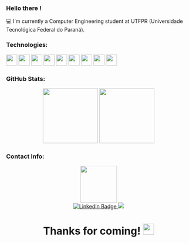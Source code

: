 ### Hello there !

 💻 I'm currently a Computer Engineering student at UTFPR (Universidade Tecnológica Federal do Paraná).

### Technologies:

<img height="30" width="30" src="https://cdn.jsdelivr.net/gh/devicons/devicon/icons/c/c-original.svg" /> <img height="30" width="30" src="https://cdn.jsdelivr.net/gh/devicons/devicon/icons/python/python-original.svg" /> 
<img height="30" width="30" src="https://cdn.jsdelivr.net/gh/devicons/devicon/icons/java/java-original.svg" />
<img height="30" width="30" src="https://cdn.jsdelivr.net/gh/devicons/devicon/icons/arduino/arduino-original.svg" />
<img height="30" width="30" src="https://cdn.jsdelivr.net/gh/devicons/devicon/icons/vscode/vscode-original.svg" />
<img height="30" width="30" src="https://cdn.jsdelivr.net/gh/devicons/devicon/icons/kotlin/kotlin-original.svg" />
<img height="30" width="30" src="https://cdn.jsdelivr.net/gh/devicons/devicon/icons/javascript/javascript-original.svg" />
<img height="30" width="30" src="https://cdn.jsdelivr.net/gh/devicons/devicon/icons/html5/html5-original.svg" />
<img height="30" width="30" src="https://cdn.jsdelivr.net/gh/devicons/devicon/icons/css3/css3-original.svg" />

### GitHub Stats:

<div align="center" justify-items="space-between">
  <img src="https://github-readme-stats.vercel.app/api?username=Carweni&rank_icon=github&theme=react&include_all_commits=true&count_private=true" height="150em" />    
  <img src="https://github-readme-stats.vercel.app/api/top-langs/?username=Carweni&layout=compact&theme=react" height="150em" />
</div>

### Contact Info:
<div id="header" align="center">
  <img src = "https://media.giphy.com/media/HzPtbOKyBoBFsK4hyc/giphy.gif" width="100"/>
</div>

<div id="badges" align = "center">
  <a href="https://www.linkedin.com/in/caroline-morelli-da-silveira-2b4979235/">
    <img src="https://img.shields.io/badge/LinkedIn-blue?style=for-the-badge&logo=linkedin&logoColor=white" alt="LinkedIn Badge"/>
  </a>
  <a href = "mailto:caroline_ms2004@hotmail.com">
    <img src="https://img.shields.io/badge/-Email-D14836?style=for-the-badge&logo=gmail&logoColor=white" target="_blank">
  </a>
</div>

<div id="counter" align="center">
  <img src="https://komarev.com/ghpvc/?username=Carweni&style=flat-square&color=blue" alt=""/>
</div>

<h1 align = "center">
  Thanks for coming!
  <img src="https://media.giphy.com/media/hvRJCLFzcasrR4ia7z/giphy.gif" width="30px"/>
</h1>
